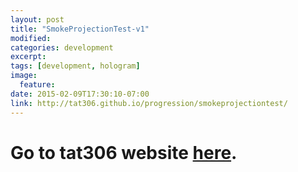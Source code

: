 ```yaml
---
layout: post
title: "SmokeProjectionTest-v1"
modified:
categories: development
excerpt:
tags: [development, hologram]
image:
  feature:
date: 2015-02-09T17:30:10-07:00
link: http://tat306.github.io/progression/smokeprojectiontest/
---
```



# Go to tat306 website [here](http://tat306.github.io/progression/smokeprojectiontest/).
